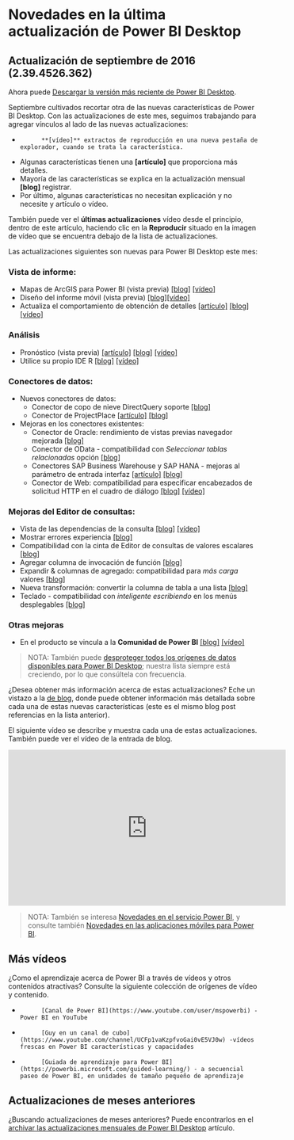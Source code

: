 <properties
   pageTitle="Novedades en la última actualización de Power BI Desktop"
   description="Novedades en la última actualización de Power BI Desktop"
   services="powerbi"
   documentationCenter=""
   authors="davidiseminger"
   manager="mblythe"
   backup=""
   editor=""
   tags=""
   qualityFocus="monitoring"
   qualityDate="05/31/2016"/>

<tags
   ms.service="powerbi"
   ms.devlang="NA"
   ms.topic="get-started-article"
   ms.tgt_pltfrm="NA"
   ms.workload="powerbi"
   ms.date="09/30/2016"
   ms.author="davidi"/>
# Novedades en la última actualización de Power BI Desktop

## Actualización de septiembre de 2016 (2.39.4526.362)

Ahora puede [Descargar la versión más reciente de Power BI Desktop](https://powerbi.microsoft.com/desktop).

Septiembre cultivados recortar otra de las nuevas características de Power BI Desktop. Con las actualizaciones de este mes, seguimos trabajando para agregar vínculos al lado de las nuevas actualizaciones:

-   
            **[vídeo]** extractos de reproducción en una nueva pestaña de explorador, cuando se trata la característica.
-   Algunas características tienen una **[artículo]** que proporciona más detalles.
-   Mayoría de las características se explica en la actualización mensual **[blog]** registrar.
-   Por último, algunas características no necesitan explicación y no necesite y artículo o vídeo.

También puede ver el **últimas actualizaciones** vídeo desde el principio, dentro de este artículo, haciendo clic en la **Reproducir** situado en la imagen de vídeo que se encuentra debajo de la lista de actualizaciones.

Las actualizaciones siguientes son nuevas para Power BI Desktop este mes:

### Vista de informe:

-   Mapas de ArcGIS para Power BI (vista previa) [[blog]](https://powerbi.microsoft.com/blog/power-bi-desktop-september-feature-summary/) [[vídeo]](https://youtu.be/pcUr6E8g_KI?t=2m8s)
-   Diseño del informe móvil (vista previa) [[blog]](https://powerbi.microsoft.com/blog/power-bi-desktop-september-feature-summary/)[[vídeo]](https://youtu.be/pcUr6E8g_KI?t=3m59s)
-   Actualiza el comportamiento de obtención de detalles [[artículo]](powerbi-desktop-inline-hierarchy-labels.md) [[blog]](https://powerbi.microsoft.com/blog/power-bi-desktop-september-feature-summary/) [[vídeo]](https://youtu.be/pcUr6E8g_KI?t=5m6s)


### Análisis

-   Pronóstico (vista previa) [[artículo]](powerbi-desktop-analytics-pane.md) [[blog]](https://powerbi.microsoft.com/blog/power-bi-desktop-september-feature-summary/) [[vídeo]](https://youtu.be/pcUr6E8g_KI?t=6m6s)
-   Utilice su propio IDE R [[blog]](https://powerbi.microsoft.com/blog/power-bi-desktop-september-feature-summary/) [[vídeo]](https://youtu.be/pcUr6E8g_KI?t=6m56s)


### Conectores de datos:

-   Nuevos conectores de datos:
    -   Conector de copo de nieve DirectQuery soporte [[blog]](https://powerbi.microsoft.com/blog/power-bi-desktop-september-feature-summary/)
    -   Conector de ProjectPlace [[artículo]](powerbi-desktop-connect-impala.md) [[blog]](https://powerbi.microsoft.com/blog/power-bi-desktop-september-feature-summary/)
-   Mejoras en los conectores existentes:
    -   Conector de Oracle: rendimiento de vistas previas navegador mejorada [[blog]](https://powerbi.microsoft.com/blog/power-bi-desktop-september-feature-summary/)
    -   Conector de OData - compatibilidad con *Seleccionar tablas relacionadas* opción [[blog]](https://powerbi.microsoft.com/blog/power-bi-desktop-september-feature-summary/)
    -   Conectores SAP Business Warehouse y SAP HANA - mejoras al parámetro de entrada interfaz [[artículo]](powerbi-desktop-sap-bw-connector.md) [[blog]](https://powerbi.microsoft.com/blog/power-bi-desktop-september-feature-summary/)
    -   Conector de Web: compatibilidad para especificar encabezados de solicitud HTTP en el cuadro de diálogo [[blog]](https://powerbi.microsoft.com/blog/power-bi-desktop-september-feature-summary/) [[vídeo]](https://youtu.be/pcUr6E8g_KI?t=8m5s)


### Mejoras del Editor de consultas:

-   Vista de las dependencias de la consulta [[blog]](https://powerbi.microsoft.com/blog/power-bi-desktop-september-feature-summary/) [[vídeo]](https://youtu.be/pcUr6E8g_KI?t=8m37s)
-   Mostrar errores experiencia [[blog]](https://powerbi.microsoft.com/blog/power-bi-desktop-september-feature-summary/)
-   Compatibilidad con la cinta de Editor de consultas de valores escalares [[blog]](https://powerbi.microsoft.com/blog/power-bi-desktop-september-feature-summary/)
-   Agregar columna de invocación de función [[blog]](https://powerbi.microsoft.com/blog/power-bi-desktop-september-feature-summary/)
-   Expandir & columnas de agregado: compatibilidad para *más carga* valores [[blog]](https://powerbi.microsoft.com/blog/power-bi-desktop-september-feature-summary/)
-   Nueva transformación: convertir la columna de tabla a una lista [[blog]](https://powerbi.microsoft.com/blog/power-bi-desktop-september-feature-summary/)
-   Teclado - compatibilidad con *inteligente escribiendo* en los menús desplegables [[blog]](https://powerbi.microsoft.com/blog/power-bi-desktop-september-feature-summary/)


### Otras mejoras

-   En el producto se vincula a la **Comunidad de Power BI** [[blog]](https://powerbi.microsoft.com/blog/power-bi-desktop-september-feature-summary/) [[vídeo]](https://youtu.be/0VvG7Eqoke8?t=16m9s)


>NOTA: También puede [desproteger todos los orígenes de datos disponibles para Power BI Desktop](powerbi-desktop-data-sources.md); nuestra lista siempre está creciendo, por lo que consúltela con frecuencia.

¿Desea obtener más información acerca de estas actualizaciones? Eche un vistazo a la [de blog](https://powerbi.microsoft.com/blog/power-bi-desktop-september-feature-summary/), donde puede obtener información más detallada sobre cada una de estas nuevas características (este es el mismo blog post referencias en la lista anterior).

El siguiente vídeo se describe y muestra cada una de estas actualizaciones. También puede ver el vídeo de la entrada de blog.

<iframe width="560" height="315" src="https://www.youtube.com/embed/pcUr6E8g_KI" frameborder="0" allowfullscreen></iframe>

>NOTA: También se interesa [Novedades en el servicio Power BI](powerbi-service-whats-new.md), y consulte también [Novedades en las aplicaciones móviles para Power BI](powerbi-mobile-whats-new-in-the-mobile-apps.md).

## Más vídeos

¿Como el aprendizaje acerca de Power BI a través de vídeos y otros contenidos atractivas? Consulte la siguiente colección de orígenes de vídeo y contenido.

-   
            [Canal de Power BI](https://www.youtube.com/user/mspowerbi) -Power BI en YouTube
-   
            [Guy en un canal de cubo](https://www.youtube.com/channel/UCFp1vaKzpfvoGai0vE5VJ0w) -vídeos frescas en Power BI características y capacidades
-   
            [Guiada de aprendizaje para Power BI](https://powerbi.microsoft.com/guided-learning/) - a secuencial paseo de Power BI, en unidades de tamaño pequeño de aprendizaje

## Actualizaciones de meses anteriores

¿Buscando actualizaciones de meses anteriores? Puede encontrarlos en el [archivar las actualizaciones mensuales de Power BI Desktop](powerbi-desktop-latest-update-archive.md) artículo.
